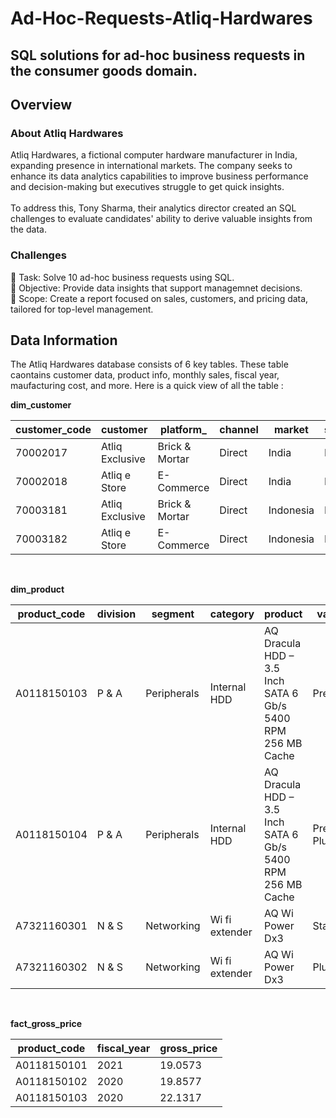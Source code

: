 # Ad-Hoc-Requests-Atliq-Hardwares
 SQL solutions for ad-hoc business requests in the consumer goods domain.
---

 ## Overview

 ### About Atliq Hardwares
 Atliq Hardwares, a fictional computer hardware manufacturer in India, expanding presence in international markets. The company seeks to enhance its data analytics capabilities to improve business performance and decision-making but executives struggle to get quick insights.<br>
<br>To address this, Tony Sharma, their analytics director created an SQL challenges to evaluate candidates' ability to derive valuable insights from the data.

### Challenges
🔹 Task: Solve 10 ad-hoc business requests using SQL.<br> 
🔹 Objective: Provide data insights that support managemnet decisions.<br>
🔹 Scope: Create a report focused on sales, customers, and pricing data, tailored for top-level management.<br>

 ## Data Information
 The Atliq Hardwares database consists of 6 key tables. These table caontains customer data, product info, monthly sales, fiscal year, maufacturing cost, and more.
 Here is a quick view of all the table :

**dim_customer**

 | **customer_code** | **customer**    | **platform_**  | **channel** | **market** | **sub_zone** | **region** |
|-------------------|-----------------|----------------|-------------|------------|--------------|------------|
| 70002017          | Atliq Exclusive | Brick & Mortar | Direct      | India      | India        | APAC       |
| 70002018          | Atliq e Store   | E-Commerce     | Direct      | India      | India        | APAC       |
| 70003181          | Atliq Exclusive | Brick & Mortar | Direct      | Indonesia  | ROA          | APAC       |
| 70003182          | Atliq e Store   | E-Commerce     | Direct      | Indonesia  | ROA          | APAC       |

<br>

**dim_product**

| **product_code** | **division** | **segment** | **category**    | **product**                                                 | **variant**   |
|------------------|--------------|-------------|-----------------|-------------------------------------------------------------|---------------|
| A0118150103      | P & A        | Peripherals | Internal HDD    | AQ Dracula HDD – 3.5 Inch SATA 6 Gb/s 5400 RPM 256 MB Cache | Premium       |
| A0118150104      | P & A        | Peripherals | Internal HDD    | AQ Dracula HDD – 3.5 Inch SATA 6 Gb/s 5400 RPM 256 MB Cache | Premium Plus  |
| A7321160301      | N & S        | Networking  | Wi fi extender  | AQ Wi Power Dx3                                             | Standard      |
| A7321160302      | N & S        | Networking  | Wi fi extender  | AQ Wi Power Dx3                                             | Plus          |


<br>

**fact_gross_price**

| **product_code** | **fiscal_year** | **gross_price** |
|------------------|-----------------|-----------------|
| A0118150101      | 2021            | 19.0573         |
| A0118150102      | 2020            | 19.8577         |
| A0118150103      | 2020            | 22.1317         |
